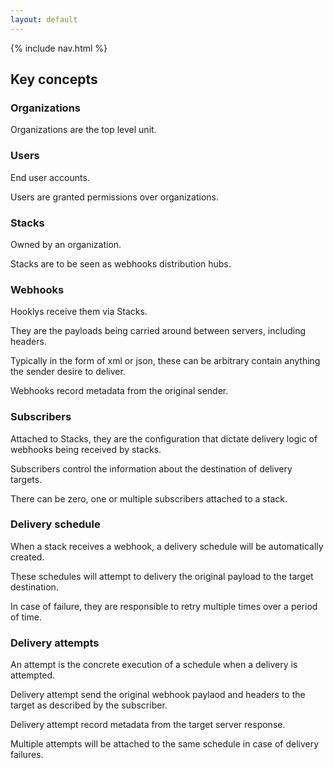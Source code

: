 ```yaml
---
layout: default
---
```


{% include nav.html %}

## Key concepts


### Organizations

Organizations are the top level unit.

### Users

End user accounts.  

Users are granted permissions over organizations.


### Stacks

Owned by an organization.

Stacks are to be seen as webhooks distribution hubs.


### Webhooks

Hooklys receive them via Stacks.

They are the payloads being carried around between servers, including headers.

Typically in the form of xml or json, these can be arbitrary contain anything the sender desire to deliver. 

Webhooks record metadata from the original sender.
 

### Subscribers

Attached to Stacks, they are the configuration that dictate delivery logic of webhooks being received by stacks.

Subscribers control the information about the destination of delivery targets.  

There can be zero, one or multiple subscribers attached to a stack.


### Delivery schedule

When a stack receives a webhook, a delivery schedule will be automatically created.

These schedules will attempt to delivery the original payload to the target destination.

In case of failure, they are responsible to retry multiple times over a period of time.


### Delivery attempts

An attempt is the concrete execution of a schedule when a delivery is attempted.

Delivery attempt send the original webhook paylaod and headers to the target as described by the subscriber.

Delivery attempt record metadata from the target server response.

Multiple attempts will be attached to the same schedule in case of delivery failures.


